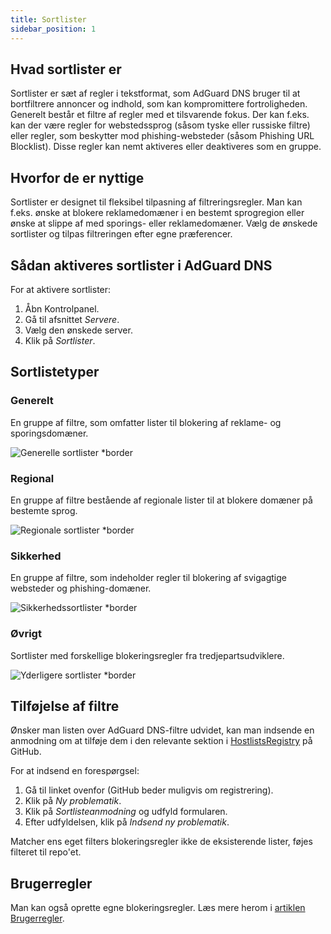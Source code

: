 ```yaml
---
title: Sortlister
sidebar_position: 1
---
```


## Hvad sortlister er

Sortlister er sæt af regler i tekstformat, som AdGuard DNS bruger til at bortfiltrere annoncer og indhold, som kan kompromittere fortroligheden. Generelt består et filtre af regler med et tilsvarende fokus. Der kan f.eks. kan der være regler for webstedssprog (såsom tyske eller russiske filtre) eller regler, som beskytter mod phishing-websteder (såsom Phishing URL Blocklist). Disse regler kan nemt aktiveres eller deaktiveres som en gruppe.

## Hvorfor de er nyttige

Sortlister er designet til fleksibel tilpasning af filtreringsregler. Man kan f.eks. ønske at blokere reklamedomæner i en bestemt sprogregion eller ønske at slippe af med sporings- eller reklamedomæner. Vælg de ønskede sortlister og tilpas filtreringen efter egne præferencer.

## Sådan aktiveres sortlister i AdGuard DNS

For at aktivere sortlister:

1. Åbn Kontrolpanel.
2. Gå til afsnittet _Servere_.
3. Vælg den ønskede server.
4. Klik på _Sortlister_.

## Sortlistetyper

### Generelt

En gruppe af filtre, som omfatter lister til blokering af reklame- og sporingsdomæner.

![Generelle sortlister \*border](https://cdn.adtidy.org/content/kb/dns/private/new_dns/blocklists/general.png)

### Regional

En gruppe af filtre bestående af regionale lister til at blokere domæner på bestemte sprog.

![Regionale sortlister \*border](https://cdn.adtidy.org/content/kb/dns/private/new_dns/blocklists/regional.png)

### Sikkerhed

En gruppe af filtre, som indeholder regler til blokering af svigagtige websteder og phishing-domæner.

![Sikkerhedssortlister \*border](https://cdn.adtidy.org/content/kb/dns/private/new_dns/blocklists/security.png)

### Øvrigt

Sortlister med forskellige blokeringsregler fra tredjepartsudviklere.

![Yderligere sortlister \*border](https://cdn.adtidy.org/content/kb/dns/private/new_dns/blocklists/other.png)

## Tilføjelse af filtre

Ønsker man listen over AdGuard DNS-filtre udvidet, kan man indsende en anmodning om at tilføje dem i den relevante sektion i [HostlistsRegistry](https://github.com/AdguardTeam/HostlistsRegistry) på GitHub.

For at indsend en forespørgsel:

1. Gå til linket ovenfor (GitHub beder muligvis om registrering).
2. Klik på _Ny problematik_.
3. Klik på _Sortlisteanmodning_ og udfyld formularen.
4. Efter udfyldelsen, klik på _Indsend ny problematik_.

Matcher ens eget filters blokeringsregler ikke de eksisterende lister, føjes filteret til repo'et.

## Brugerregler

Man kan også oprette egne blokeringsregler.
Læs mere herom i [artiklen Brugerregler](/private-dns/setting-up-filtering/user-rules.md).
